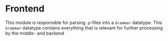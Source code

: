 # Frontend

This module is responsible for parsing .y-files into a `Grammar` datatype. This `Grammar` datatype contains everything that is relevant for further processing by the middle- and backend